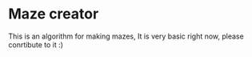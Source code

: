 # Maze creator

This is an algorithm for making mazes, It is very basic right now, please conrtibute to it :)
